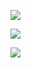 ![](https://github-profile-summary-cards.vercel.app/api/cards/profile-details?username=chiefbaki&theme=solarized_dark)

[](https://github-profile-summary-cards.vercel.app/api/cards/most-commit-language?username=chiefbaki&theme=solarized_dark)

[](https://github-profile-summary-cards.vercel.app/api/cards/repos-per-language?username=chiefbaki&theme=solarized_dark)

![](https://github-profile-summary-cards.vercel.app/api/cards/stats?username=chiefbaki&theme=solarized_dark)

![](https://github-profile-summary-cards.vercel.app/api/cards/productive-time?username=chiefbaki&theme=solarized_dark)
